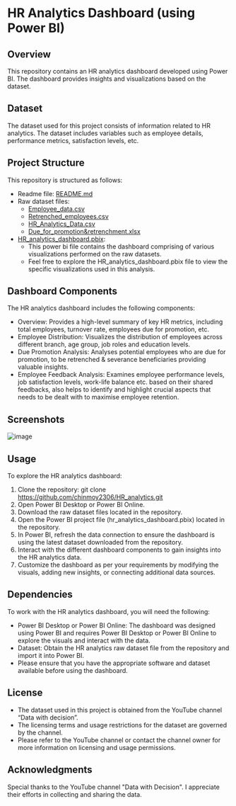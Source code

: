 # HR Analytics Dashboard (using Power BI)
## Overview
This repository contains an HR analytics dashboard developed using Power BI. The dashboard provides insights and visualizations based on the dataset.
## Dataset
The dataset used for this project consists of information related to HR analytics. The dataset includes variables such as employee details, performance metrics, satisfaction levels, etc.
## Project Structure
This repository is structured as follows:
-	Readme file: [README.md](https://github.com/chinmoy2306/HR_dashboard_analytics/blob/0b3f8388fac332af6fc348db31d1d4fde096f141/README.md)
-	Raw dataset files:
	- [Employee_data.csv](https://github.com/chinmoy2306/HR_dashboard_analytics/blob/0b3f8388fac332af6fc348db31d1d4fde096f141/Employee_data.csv)
	- [Retrenched_employees.csv](https://github.com/chinmoy2306/HR_dashboard_analytics/blob/0b3f8388fac332af6fc348db31d1d4fde096f141/Retrenched_employees.csv)
	- [HR_Analytics_Data.csv](https://github.com/chinmoy2306/HR_dashboard_analytics/blob/0b3f8388fac332af6fc348db31d1d4fde096f141/HR_Analytics_Data.csv)
	- [Due_for_promotion&retrenchment.xlsx](https://github.com/chinmoy2306/HR_dashboard_analytics/blob/0b3f8388fac332af6fc348db31d1d4fde096f141/Due_for_promotion%26retrenchment.xlsx.xlsx)
-	[HR_analytics_dashboard.pbix](https://github.com/chinmoy2306/HR_dashboard_analytics/blob/0b3f8388fac332af6fc348db31d1d4fde096f141/HR_analytics_dashboard.pbix):
	- This power bi file contains the dashboard comprising of various visualizations performed on the raw datasets.
	- Feel free to explore the HR_analytics_dashboard.pbix file to view the specific visualizations used in this analysis.
## Dashboard Components
The HR analytics dashboard includes the following components:
-	Overview: Provides a high-level summary of key HR metrics, including total employees, turnover rate, employees due for promotion, etc.
-	Employee Distribution: Visualizes the distribution of employees across different branch, age group, job roles and education levels.
-	Due Promotion Analysis: Analyses potential employees who are due for promotion, to be retrenched & severance beneficiaries providing valuable insights.
-	Employee Feedback Analysis: Examines employee performance levels, job satisfaction levels, work-life balance etc. based on their shared feedbacks, also helps to identify and highlight crucial aspects that needs to be dealt with to maximise employee retention. 
## Screenshots
![image](https://github.com/chinmoy2306/HR_analytics/blob/f28ec4cd835bd1ae58582bb1c517f480ee0b4b59/Screenshot.jpg)
## Usage
To explore the HR analytics dashboard:
1.	Clone the repository:
git clone https://github.com/chinmoy2306/HR_analytics.git
2.	Open Power BI Desktop or Power BI Online.
3.	Download the raw dataset files located in the repository.
4.	Open the Power BI project file (hr_analytics_dashboard.pbix) located in the repository.
5.	In Power BI, refresh the data connection to ensure the dashboard is using the latest dataset downloaded from the repository.
6.	Interact with the different dashboard components to gain insights into the HR analytics data.
7.	Customize the dashboard as per your requirements by modifying the visuals, adding new insights, or connecting additional data sources.
## Dependencies
To work with the HR analytics dashboard, you will need the following:
-	Power BI Desktop or Power BI Online: The dashboard was designed using Power BI and requires Power BI Desktop or Power BI Online to explore the visuals and interact with the data.
-	Dataset: Obtain the HR analytics raw dataset file from the repository and import it into Power BI.
-	Please ensure that you have the appropriate software and dataset available before using the dashboard.
## License
-	The dataset used in this project is obtained from the YouTube channel “Data with decision”.
-	The licensing terms and usage restrictions for the dataset are governed by the channel.
-	Please refer to the YouTube channel or contact the channel owner for more information on licensing and usage permissions.
## Acknowledgments
Special thanks to the YouTube channel "Data with Decision". I appreciate their efforts in collecting and sharing the data.
